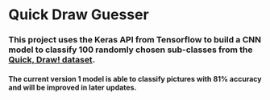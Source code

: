 # Quick Draw Guesser

### This project uses the Keras API from Tensorflow to build a CNN model to classify 100 randomly chosen sub-classes from the [Quick, Draw! dataset](https://github.com/googlecreativelab/quickdraw-dataset). 

#### The current version 1 model is able to classify pictures with 81% accuracy and will be improved in later updates.